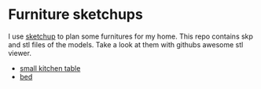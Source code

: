 # Furniture sketchups

I use [sketchup](https://app.sketchup.com) to plan some furnitures for my home. 
This repo contains skp and stl files of the models. Take a look at them with 
githubs awesome stl viewer. 

* [small kitchen table](kitchen_table/table.stl)
* [bed](bed/bed.stl)

